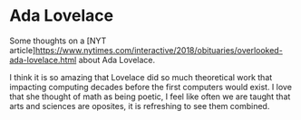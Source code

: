 # Ada Lovelace
Some thoughts on a [NYT article]<https://www.nytimes.com/interactive/2018/obituaries/overlooked-ada-lovelace.html> about Ada Lovelace. 

I think it is so amazing that Lovelace did so much theoretical work that impacting computing decades before the first computers would exist. I love that she thought of math as being poetic, I feel like often we are taught that arts and sciences are oposites, it is refreshing to see them combined. 

